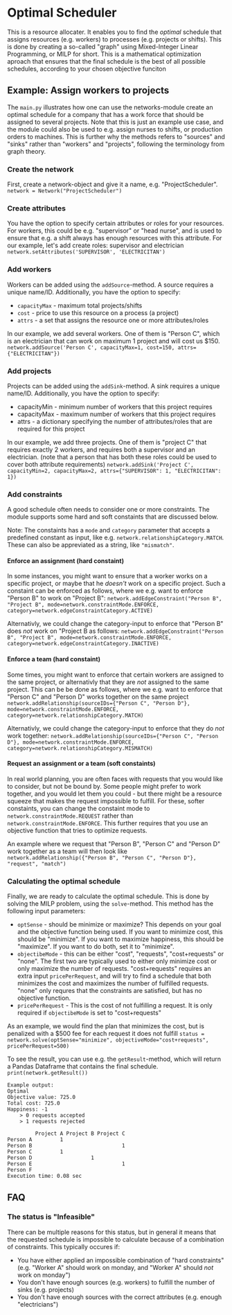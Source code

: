 # Optimal Scheduler
This is a resource allocater. It enables you to find the *optimal* schedule that assigns resources (e.g. workers) to processes (e.g. projects or shifts). This is done by creating a so-called "graph" using Mixed-Integer Linear Programming, or MILP for short. This is a mathematical optimization aproach that ensures that the final schedule is the best of all possible schedules, according to your chosen objective funciton

## Example: Assign workers to projects
The `main.py` illustrates how one can use the networks-module create an optimal schedule for a company that has a work force that should be assigned to several projects. Note that this is just an example use case, and the module could also be used to e.g. assign nurses to shifts, or production orders to machines. This is further why the methods refers to "sources" and "sinks" rather than "workers" and "projects", following the terminology from graph theory.

### Create the network
First, create a network-object and give it a name, e.g. "ProjectScheduler". 
`network = Network("ProjectScheduler")`

### Create attributes
You have the option to specify certain attributes or roles for your resources. For workers, this could be e.g. "supervisor" or "head nurse", and is used to ensure that e.g. a shift always has enough resources with this attribute.
For our example, let's add create roles: supervisor and electrician
`network.setAttributes('SUPERVISOR', 'ELECTRICITAN')`

### Add workers
Workers can be added using the `addSource`-method. A source requires a unique name/ID. Additionally, you have the option to specify:
- `capacityMax` - maximum total projects/shifts
- `cost` - price to use this resource on a process (a project)
- `attrs` - a set that assigns the resource one or more attributes/roles

In our example, we add several workers. One of them is "Person C", which is an electrician that can work on maximum 1 project and will cost us $150.
`network.addSource('Person C', capacityMax=1, cost=150, attrs={"ELECTRICITAN"})`

### Add projects
Projects can be added using the `addSink`-method. A sink requires a unique name/ID. Additionally, you have the option to specify:
- capacityMin - minimum number of workers that this project requires
- capacityMax - maximum number of workers that this project requires
- attrs - a dictionary specifying the number of attributes/roles that are required for this project

In our example, we add three projects. One of them is "project C" that requires exactly 2 workers, and requires both a supervisor and an electrician. (note that a person that has both these roles could be used to cover both attribute requirements)
`network.addSink('Project C', capacityMin=2, capacityMax=2, attrs={"SUPERVISOR": 1, "ELECTRICITAN": 1})`

### Add constraints
A good schedule often needs to consider one or more constraints. The module supports some hard and soft constaints that are discussed below.

Note: The constaints has a `mode` and `category` parameter that accepts a predefined constant as input, like e.g. `network.relationshipCategory.MATCH`. These can also be appreviated as a string, like `"mismatch"`.

#### Enforce an assignment (hard constaint)
In some instances, you might want to ensure that a worker works on a specific project, or maybe that he *doesn't* work on a specific project. Such a constaint can be enforced as follows, where we e.g. want to enforce "Person B" to work on "Project B":
`network.addEdgeConstraint("Person B", "Project B", mode=network.constraintMode.ENFORCE, category=network.edgeConstraintCategory.ACTIVE)`

Alternativly, we could change the category-input to enforce that "Person B" does *not* work on "Project B as follows:
`network.addEdgeConstraint("Person B", "Project B", mode=network.constraintMode.ENFORCE, category=network.edgeConstraintCategory.INACTIVE)`

#### Enforce a team (hard constaint)
Some times, you might want to enforce that certain workers are assigned to the same project, or alternativly that they are *not* assigned to the same project. This can be be done as follows, where we e.g. want to enforce that "Person C" and "Person D" works together on the same project
`network.addRelationship(sourceIDs={"Person C", "Person D"}, mode=network.constraintMode.ENFORCE, category=network.relationshipCategory.MATCH)`

Alternativly, we could change the category-input to enforce that they do *not* work together:
`network.addRelationship(sourceIDs={"Person C", "Person D"}, mode=network.constraintMode.ENFORCE, category=network.relationshipCategory.MISMATCH)`

#### Request an assignment or a team (soft constaints)
In real world planning, you are often faces with requests that you would like to consider, but not be bound by. Some people might prefer to work together, and you would let them you could - but there might be a resource squeeze that makes the request impossible to fulfill. For these, softer constaints, you can change the constaint mode to `network.constraintMode.REQUEST` rather than `network.constraintMode.ENFORCE`. This further requires that you use an objective function that tries to optimize requests.

An example where we request that "Person B", "Person C" and "Person D" work together as a team will then look like
`network.addRelationship({"Person B", "Person C", "Person D"}, "request", "match")`

### Calculating the optimal schedule
Finally, we are ready to calculate the optimal schedule. This is done by solving the MILP problem, using the `solve`-method. This method has the following input parameters:
- `optSense` - should be minimize or maximize? This depends on your goal and the objective function being used. If you want to minimize cost, this should be "minimize". If you want to maximize happiness, this should be "maximize". If you want to do both, set it to "minimize".
- `objectibeMode` - this can be either "cost", "requests", "cost+requests" or "none". The first two are typically used to either only minimize cost or only maximize the number of requests. "cost+requests" requires an extra input `pricePerRequest`, and will try to find a schedule that both minimizes the cost and maximizes the number of fulfilled requests. "none" only requres that the constraints are satisfied, but has no objective function.
- `pricePerRequest` - This is the cost of not fulfilling a request. It is only required if `objectibeMode` is set to "cost+requests"

As an example, we would find the plan that minimizes the cost, but is penalized with a $500 fee for each request it does not fulfill
`status = network.solve(optSense="minimize", objectiveMode="cost+requests", pricePerRequest=500)`

To see the result, you can use e.g. the `getResult`-method, which will return a Pandas Dataframe that contains the final schedule.
`print(network.getResult())`

```
Example output:
Optimal
Objective value: 725.0
Total cost: 725.0
Happiness: -1
    > 0 requests accepted
    > 1 requests rejected

         Project A Project B Project C
Person A         1
Person B                             1
Person C         1
Person D                   1
Person E                             1
Person F
Execution time: 0.08 sec
```

## FAQ
### The status is "Infeasible"
There can be multiple reasons for this status, but in general it means that the requested schedule is impossible to calculate because of a combination of constraints. This typically occures if:
- You have either applied an impossible combination of "hard constraints" (e.g. "Worker A" should work on monday, and "Worker A" should *not* work on monday")
- You don't have enough sources (e.g. workers) to fulfill the number of sinks (e.g. projects)
- You don't have enough sources with the correct attributes (e.g. enough "electricians")